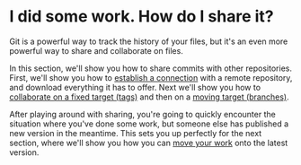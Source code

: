 # I did some work.  How do I share it?

Git is a powerful way to track the history of your files, but it's an even more powerful way to share and collaborate on files.

In this section, we'll show you how to share commits with other repositories.  First, we'll show you how to [establish a connection](remotes/) with a remote repository, and download everything it has to offer.  Next we'll show you how to [collaborate on a fixed target (tags)](tags/) and then on a [moving target (branches)](branches/).

After playing around with sharing, you're going to quickly encounter the situation where you've done some work, but someone else has published a new version in the meantime.  This sets you up perfectly for the next section, where we'll show you how you can [move your work](../time-travel/) onto the latest version.
